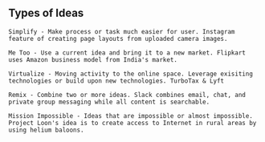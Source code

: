 ## Types of Ideas

    Simplify - Make process or task much easier for user. Instagram feature of creating page layouts from uploaded camera images.

    Me Too - Use a current idea and bring it to a new market. Flipkart uses Amazon business model from India's market.

    Virtualize - Moving activity to the online space. Leverage exisiting technologies or build upon new technologies. TurboTax & Lyft

    Remix - Combine two or more ideas. Slack combines email, chat, and private group messaging while all content is searchable.
    
    Mission Impossible - Ideas that are impossible or almost impossible. Project Loon's idea is to create access to Internet in rural areas by using helium baloons.


